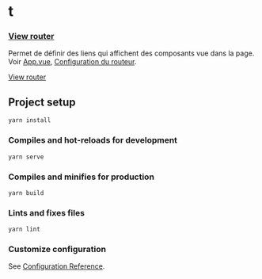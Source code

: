 # t

### [View router](https://router.vuejs.org/)

Permet de définir des liens qui affichent des composants vue dans la page.
Voir [App.vue](./src/App.vue), [Configuration du routeur](./src/router/index.js).

[View router](https://router.vuejs.org/)

## Project setup

```
yarn install
```

### Compiles and hot-reloads for development

```
yarn serve
```

### Compiles and minifies for production

```
yarn build
```

### Lints and fixes files

```
yarn lint
```

### Customize configuration

See [Configuration Reference](https://cli.vuejs.org/config/).
